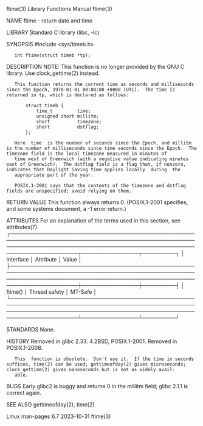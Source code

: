 ftime(3)                                                                                  Library Functions Manual                                                                                 ftime(3)

NAME
       ftime - return date and time

LIBRARY
       Standard C library (libc, -lc)

SYNOPSIS
       #include <sys/timeb.h>

       int ftime(struct timeb *tp);

DESCRIPTION
       NOTE: This function is no longer provided by the GNU C library.  Use clock_gettime(2) instead.

       This function returns the current time as seconds and milliseconds since the Epoch, 1970-01-01 00:00:00 +0000 (UTC).  The time is returned in tp, which is declared as follows:

           struct timeb {
               time_t         time;
               unsigned short millitm;
               short          timezone;
               short          dstflag;
           };

       Here  time  is the number of seconds since the Epoch, and millitm is the number of milliseconds since time seconds since the Epoch.  The timezone field is the local timezone measured in minutes of
       time west of Greenwich (with a negative value indicating minutes east of Greenwich).  The dstflag field is a flag that, if nonzero, indicates that Daylight Saving time applies locally  during  the
       appropriate part of the year.

       POSIX.1-2001 says that the contents of the timezone and dstflag fields are unspecified; avoid relying on them.

RETURN VALUE
       This function always returns 0.  (POSIX.1-2001 specifies, and some systems document, a -1 error return.)

ATTRIBUTES
       For an explanation of the terms used in this section, see attributes(7).
       ┌────────────────────────────────────────────────────────────────────────────────────────────────────────────────────────────────────────────────────────────────────────┬───────────────┬─────────┐
       │ Interface                                                                                                                                                              │ Attribute     │ Value   │
       ├────────────────────────────────────────────────────────────────────────────────────────────────────────────────────────────────────────────────────────────────────────┼───────────────┼─────────┤
       │ ftime()                                                                                                                                                                │ Thread safety │ MT-Safe │
       └────────────────────────────────────────────────────────────────────────────────────────────────────────────────────────────────────────────────────────────────────────┴───────────────┴─────────┘

STANDARDS
       None.

HISTORY
       Removed in glibc 2.33.  4.2BSD, POSIX.1-2001.  Removed in POSIX.1-2008.

       This  function is obsolete.  Don't use it.  If the time in seconds suffices, time(2) can be used; gettimeofday(2) gives microseconds; clock_gettime(2) gives nanoseconds but is not as widely avail‐
       able.

BUGS
       Early glibc2 is buggy and returns 0 in the millitm field; glibc 2.1.1 is correct again.

SEE ALSO
       gettimeofday(2), time(2)

Linux man-pages 6.7                                                                              2023-10-31                                                                                        ftime(3)
